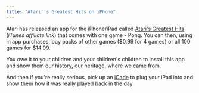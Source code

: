 ```yaml
---
title: "Atari''s Greatest Hits on iPhone"
---
```

<p>Atari has released an app for the iPhone/iPad called <a href="http://click.linksynergy.com/fs-bin/stat?id=6PFrOqNV4B8&offerid=146261&type=3&subid=0&tmpid=1826&RD_PARM1=http%253A%252F%252Fitunes.apple.com%252Fca%252Fapp%252Fataris-greatest-hits%252Fid422966028%253Fmt%253D8%2526uo%253D4%2526partnerId%253D30" target="itunes_store">Atari's Greatest Hits</a> (<em>iTunes affiliate link</em>) that comes with one game - Pong. You can then, using in app purchases, buy packs of other games ($0.99 for 4 games) or all 100 games for $14.99.</p>
<p>You owe it to your children and your children's children to install this app and show them our history, our heritage, where we came from.</p>
<p>And then if you're really serious, pick up an <a href="http://www.thinkgeek.com/electronics/retro-gaming/e762/">iCade</a> to plug your iPad into and show them how it was really played back in the day.</p>
